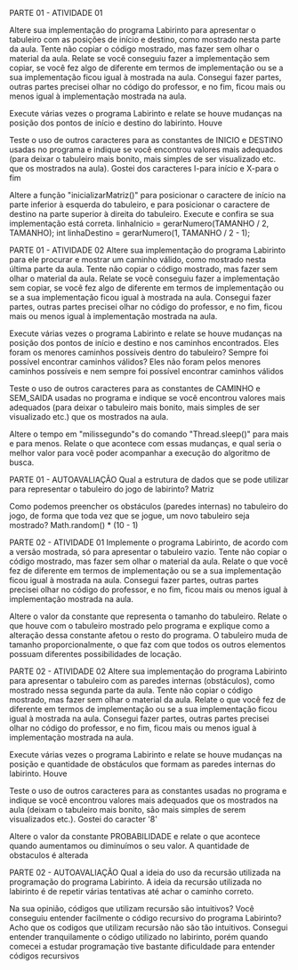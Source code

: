 PARTE 01 - ATIVIDADE 01

Altere sua implementação do programa Labirinto para apresentar o tabuleiro com as posições de início e destino, como mostrado nesta parte da aula. Tente não copiar o código mostrado, mas fazer sem olhar o material da aula. Relate se você conseguiu fazer a implementação sem copiar, se você fez algo de diferente em termos de implementação ou se a sua implementação ficou igual à mostrada na aula.
  Consegui fazer partes, outras partes precisei olhar no código do professor, e no fim, ficou mais ou menos igual à implementação mostrada na aula.


Execute várias vezes o programa Labirinto e relate se houve mudanças na posição dos pontos de início e destino do labirinto.
  Houve

Teste o uso de outros caracteres para as constantes de INICIO e DESTINO usadas no programa e indique se você encontrou valores mais adequados (para deixar o tabuleiro mais bonito, mais simples de ser visualizado etc. que os mostrados na aula).
  Gostei dos caracteres I-para início e X-para o fim

Altere a função "inicializarMatriz()" para posicionar o caractere de início na parte inferior à esquerda do tabuleiro, e para posicionar o caractere de destino na parte superior à direita do tabuleiro. Execute e confira se sua implementação está correta.
  linhaInicio = gerarNumero(TAMANHO / 2, TAMANHO);
  int linhaDestino = gerarNumero(1, TAMANHO / 2 - 1);


PARTE 01 - ATIVIDADE 02
Altere sua implementação do programa Labirinto para ele procurar e mostrar um caminho válido, como mostrado nesta última parte da aula. Tente não copiar o código mostrado, mas fazer sem olhar o material da aula. Relate se você conseguiu fazer a implementação sem copiar, se você fez algo de diferente em termos de implementação ou se a sua implementação ficou igual à mostrada na aula.
  Consegui fazer partes, outras partes precisei olhar no código do professor, e no fim, ficou mais ou menos igual à implementação mostrada na aula.

Execute várias vezes o programa Labirinto e relate se houve mudanças na posição dos pontos de início e destino e nos caminhos encontrados. Eles foram os menores caminhos possíveis dentro do tabuleiro? Sempre foi possível encontrar caminhos válidos?
  Eles não foram pelos menores caminhos possíveis e nem sempre foi possível encontrar caminhos válidos


Teste o uso de outros caracteres para as constantes de CAMINHO e SEM_SAIDA usadas no programa e indique se você encontrou valores mais adequados (para deixar o tabuleiro mais bonito, mais simples de ser visualizado etc.) que os mostrados na aula.


Altere o tempo em "milissegundo"s do comando "Thread.sleep()" para mais e para menos. Relate o que acontece com essas mudanças, e qual seria o melhor valor para você poder acompanhar a execução do algoritmo de busca.

PARTE 01 - AUTOAVALIAÇÃO
Qual a estrutura de dados que se pode utilizar para representar o tabuleiro do jogo de labirinto?
  Matriz
  
Como podemos preencher os obstáculos (paredes internas) no tabuleiro do jogo, de forma que toda vez que se jogue, um novo tabuleiro seja mostrado?
  Math.random() * (10 - 1)

PARTE 02 - ATIVIDADE 01
Implemente o programa Labirinto, de acordo com a versão mostrada, só para apresentar o tabuleiro vazio. Tente não copiar o código mostrado, mas fazer sem olhar o material da aula. Relate o que você fez de diferente em termos de implementação ou se a sua implementação ficou igual à mostrada na aula.
  Consegui fazer partes, outras partes precisei olhar no código do professor, e no fim, ficou mais ou menos igual à implementação mostrada na aula.
  
Altere o valor da constante que representa o tamanho do tabuleiro. Relate o que houve com o tabuleiro mostrado pelo programa e explique como a alteração dessa constante afetou o resto do programa.
  O tabuleiro muda de tamanho proporcionalmente, o que faz com que todos os outros elementos possuam diferentes possibilidades de locação.
 
PARTE 02 - ATIVIDADE 02
Altere sua implementação do programa Labirinto para apresentar o tabuleiro com as paredes internas (obstáculos), como mostrado nessa segunda parte da aula. Tente não copiar o código mostrado, mas fazer sem olhar o material da aula. Relate o que você fez de diferente em termos de implementação ou se a sua implementação ficou igual à mostrada na aula.
  Consegui fazer partes, outras partes precisei olhar no código do professor, e no fim, ficou mais ou menos igual à implementação mostrada na aula.

Execute várias vezes o programa Labirinto e relate se houve mudanças na posição e quantidade de obstáculos que formam as paredes internas do labirinto.
  Houve
  
Teste o uso de outros caracteres para as constantes usadas no programa e indique se você encontrou valores mais adequados que os mostrados na aula (deixam o tabuleiro mais bonito, são mais simples de serem visualizados etc.).
  Gostei do caracter '8'
  
Altere o valor da constante PROBABILIDADE e relate o que acontece quando aumentamos ou diminuímos o seu valor.
  A quantidade de obstaculos é alterada


PARTE 02 - AUTOAVALIAÇÃO
Qual a ideia do uso da recursão utilizada na programação do programa Labirinto.
  A ideia da recursão utilizada no labirinto é de repetir várias tentativas até achar o caminho correto.

Na sua opinião, códigos que utilizam recursão são intuitivos? Você conseguiu entender facilmente o código recursivo do programa Labirinto?
  Acho que os codigos que utilizam recursão não são tão intuitivos. Consegui entender tranquilamente o código utilizado no labirinto, porém quando comecei a estudar programação    tive bastante dificuldade para entender códigos recursivos















